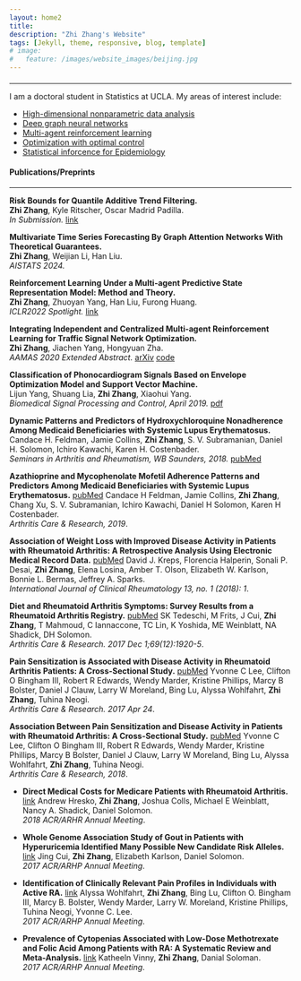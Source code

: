 ```yaml
---
layout: home2
title:
description: "Zhi Zhang's Website"
tags: [Jekyll, theme, responsive, blog, template]
# image:
#   feature: /images/website_images/beijing.jpg
---
```


#### 
---
I am a doctoral student in Statistics at UCLA. My areas of interest include:
- [High-dimensional nonparametric data analysis](/downloads/research/hd_np.md)
- [Deep graph neural networks](/downloads/research/dl_gnn.md)
- [Multi-agent reinforcement learning](/downloads/research/rl.md)
- [Optimization with optimal control](/downloads/research/opt.md) 
- [Statistical inforcence for Epidemiology](/downloads/research/epd.md)
 
#### Publications/Preprints

---


**Risk Bounds for Quantile Additive Trend Filtering.**  
**Zhi Zhang**, Kyle Ritscher, Oscar Madrid Padilla.  
*In Submission.* [link](https://arxiv.org/pdf/2310.11711.pdf)  

**Multivariate Time Series Forecasting By Graph Attention Networks With Theoretical Guarantees.**  
**Zhi Zhang**, Weijian Li, Han Liu.  
*AISTATS 2024.*  

**Reinforcement Learning Under a Multi-agent Predictive State Representation Model: Method and Theory.**  
**Zhi Zhang**, Zhuoyan Yang, Han Liu, Furong Huang.  
*ICLR2022 Spotlight.* [link](https://openreview.net/forum?id=PLDOnFoVm4)  

**Integrating Independent and Centralized Multi-agent Reinforcement Learning for Traffic Signal Network Optimization.**  
**Zhi Zhang**, Jiachen Yang, Hongyuan Zha.  
*AAMAS 2020 Extended Abstract.* [arXiv](https://arxiv.org/abs/1909.10651) [code](/downloads/code/multi-agents-trafficlights.zip)  

**Classification of Phonocardiogram Signals Based on Envelope Optimization Model and Support Vector Machine.**  
Lijun Yang, Shuang Lia, **Zhi Zhang**, Xiaohui Yang.  
*Biomedical Signal Processing and Control, April 2019.* [pdf](https://www.researchgate.net/profile/Lijun-Yang-15/publication/338116487_Classification_of_Phonocardiogram_Signals_Based_on_Envelope_Optimization_Model_and_Support_Vector_Machine/links/5e00517c92851c836493bfa9/Classification-of-Phonocardiogram-Signals-Based-on-Envelope-Optimization-Model-and-Support-Vector-Machine.pdf)  

**Dynamic Patterns and Predictors of Hydroxychloroquine Nonadherence Among Medicaid Beneficiaries with Systemic Lupus Erythematosus.**  
Candace H. Feldman, Jamie Collins, **Zhi Zhang**, S. V. Subramanian, Daniel H. Solomon, Ichiro Kawachi, Karen H. Costenbader.  
*Seminars in Arthritis and Rheumatism, WB Saunders, 2018.* [pubMed](https://pubmed.ncbi.nlm.nih.gov/29458974/)  

<b>Azathioprine and Mycophenolate Mofetil Adherence Patterns and Predictors Among Medicaid Beneficiaries with Systemic Lupus Erythematosus.</b> [pubMed](https://www.ncbi.nlm.nih.gov/pmc/articles/PMC6482109/) 
Candace H Feldman, Jamie Collins, <b>Zhi Zhang</b>, Chang Xu, S. V. Subramanian, Ichiro Kawachi, Daniel H Solomon, Karen H Costenbader.  
*Arthritis Care & Research, 2019*. 

<b>Association of Weight Loss with Improved Disease Activity in Patients with Rheumatoid Arthritis: A Retrospective Analysis Using Electronic Medical Record Data.</b>  [pubMed](https://www.ncbi.nlm.nih.gov/pmc/articles/PMC5875117/)
David J. Kreps, Florencia Halperin, Sonali P. Desai, <b>Zhi Zhang</b>, Elena Losina, Amber T. Olson, Elizabeth W. Karlson, Bonnie L. Bermas, Jeffrey A. Sparks.  
*International Journal of Clinical Rheumatology 13, no. 1 (2018): 1*. 

<b>Diet and Rheumatoid Arthritis Symptoms: Survey Results from a Rheumatoid Arthritis Registry.</b>  [pubMed](https://pubmed.ncbi.nlm.nih.gov/28217907/)
SK Tedeschi, M Frits, J Cui, <b>Zhi Zhang</b>, T Mahmoud, C Iannaccone, TC Lin, K Yoshida, ME Weinblatt, NA Shadick, DH Solomon.  
*Arthritis Care & Research. 2017 Dec 1;69(12):1920-5*. 

<b>Pain Sensitization is Associated with Disease Activity in Rheumatoid Arthritis Patients: A Cross-Sectional Study.</b> [pubMed](https://www.ncbi.nlm.nih.gov/pmc/articles/PMC5654691/) 
Yvonne C Lee, Clifton O Bingham III, Robert R Edwards, Wendy Marder, Kristine Phillips, Marcy B Bolster, Daniel J Clauw, Larry W Moreland, Bing Lu, Alyssa Wohlfahrt, <b>Zhi Zhang</b>, Tuhina Neogi.  
*Arthritis Care & Research. 2017 Apr 24*. 

<b>Association Between Pain Sensitization and Disease Activity in Patients with Rheumatoid Arthritis: A Cross-Sectional Study.</b> [pubMed](https://pubmed.ncbi.nlm.nih.gov/28437846/) 
Yvonne C Lee, Clifton O Bingham III, Robert R Edwards, Wendy Marder, Kristine Phillips, Marcy B Bolster, Daniel J Clauw, Larry W Moreland, Bing Lu, Alyssa Wohlfahrt, <b>Zhi Zhang</b>, Tuhina Neogi.  
*Arthritis Care & Research, 2018*. 

* <b>Direct Medical Costs for Medicare Patients with Rheumatoid Arthritis.</b> [link](https://acrabstracts.org/abstract/direct-medical-costs-for-medicare-patients-with-rheumatoid-arthritis/) 
Andrew Hresko, <b>Zhi Zhang</b>, Joshua Colls, Michael E Weinblatt, Nancy A. Shadick, Daniel Solomon.  
*2018 ACR/ARHR Annual Meeting*. 

* <b>Whole Genome Association Study of Gout in Patients with Hyperuricemia Identified Many Possible New Candidate Risk Alleles.</b> [link](https://acrabstracts.org/abstract/gwas-of-gout-in-patients-with-hyperuricemia-identified-many-possible-new-candidate-risk-alleles/) 
Jing Cui, <b>Zhi Zhang</b>, Elizabeth Karlson, Daniel Solomon.  
*2017 ACR/ARHP Annual Meeting*. 

* <b>Identification of Clinically Relevant Pain Profiles in Individuals with Active RA.</b>  [link](https://acrabstracts.org/abstract/identification-of-clinically-relevant-pain-profiles-in-individuals-with-active-ra/) 
Alyssa Wohlfahrt, <b>Zhi Zhang</b>, Bing Lu, Clifton O. Bingham III, Marcy B. Bolster, Wendy Marder, Larry W. Moreland, Kristine Phillips, Tuhina Neogi, Yvonne C. Lee.  
*2017 ACR/ARHP Annual Meeting*. 

* <b>Prevalence of Cytopenias Associated with Low-Dose Methotrexate and Folic Acid Among Patients with RA: A Systematic Review and Meta-Analysis.</b> [link](https://acrabstracts.org/abstract/hematologic-abnormalities-during-the-use-of-low-dose-methotrexate-for-rheumatoid-arthritis-a-systematic-review-and-meta-analysis/) 
Katheeln Vinny, <b>Zhi Zhang</b>, Danial Soloman.  
*2017 ACR/ARHP Annual Meeting*. 








